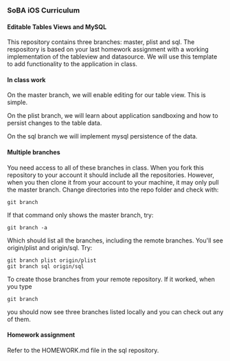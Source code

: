 ### SoBA iOS Curriculum
#### Editable Tables Views and MySQL

This repository contains three branches: master, plist and sql. The respository is based on your last homework assignment with a working implementation of the tableview and datasource. We will use this template to add functionality to the application in class.

#### In class work

On the master branch, we will enable editing for our table view. This is simple.

On the plist branch, we will learn about application sandboxing and how to persist changes to the table data.

On the sql branch we will implement mysql persistence of the data.

#### Multiple branches

You need access to all of these branches in class. When you fork this repository to your account it should include all the repositories. However, when you then clone it from your account to your machine, it may only pull the master branch. Change directories into the repo folder and check with:

	git branch
	
If that command only shows the master branch, try:

	git branch -a
	
Which should list all the branches, including the remote branches. You'll see origin/plist and origin/sql. Try:

	git branch plist origin/plist
	git branch sql origin/sql
	
To create those branches from your remote repository. If it worked, when you type
	
	git branch
	
you should now see three branches listed locally and you can check out any of them.

#### Homework assignment

Refer to the HOMEWORK.md file in the sql repository.